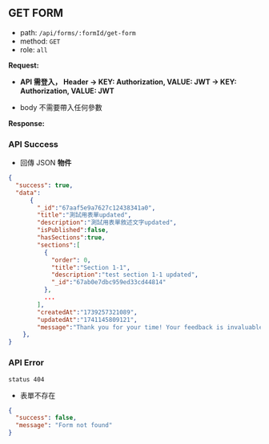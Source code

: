 ## GET FORM

- path: `/api/forms/:formId/get-form`
- method: `GET`
- role: `all`

**Request:**

- **API 需登入， Header -> KEY: Authorization, VALUE: JWT -> KEY: Authorization, VALUE: JWT**

- body 不需要帶入任何參數

**Response:**

### API Success

- 回傳 JSON **物件**

```json
{
  "success": true,
  "data":
      {
        "_id":"67aaf5e9a7627c12438341a0",
        "title":"測試用表單updated",
        "description":"測試用表單敘述文字updated",
        "isPublished":false,
        "hasSections":true,
        "sections":[
          {
            "order": 0,
            "title":"Section 1-1",
            "description":"test section 1-1 updated",
            "_id":"67ab0e7dbc959ed33cd44814"
          },
          ...
        ],
        "createdAt":"1739257321089",
        "updatedAt":"1741145809121",
        "message":"Thank you for your time! Your feedback is invaluable to us.","publishCount": 0
    },
}
```

### API Error

`status 404`

- 表單不存在

```json
{
  "success": false,
  "message": "Form not found"
}
```
